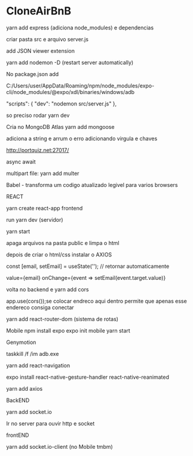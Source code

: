 # CloneAirBnB
 yarn add express (adiciona node_modules) e dependencias

criar pasta src e arquivo server.js

add JSON viewer extension

yarn add nodemon -D (restart server automatically)

No package.json add

C:/Users/user/AppData/Roaming/npm/node_modules/expo-cli/node_modules/@expo/xdl/binaries/windows/adb

  "scripts": {
    "dev": "nodemon src/server.js"
  },

so preciso rodar yarn dev


Cria no MongoDB Atlas
yarn add mongoose

adiciona a string e arrum o erro adicionando virgula e chaves

http://portquiz.net:27017/

async await


multipart file: yarn add multer



Babel - transforma um codigo atualizado legivel para varios browsers

REACT

yarn create react-app frontend



run yarn dev (servidor)

yarn start


apaga arquivos na pasta public e limpa o html


depois de criar o html/css instalar o AXIOS


const [email, setEmail] = useState(''); // retornar automaticamente

value={email}
            onChange={event => setEmail(event.target.value)}


volta no backend e 
yarn add cors

app.use(cors());se colocar endreco aqui dentro permite que apenas esse endereco consiga conectar

yarn add react-router-dom (sistema de rotas)


Mobile
npm install expo
expo init mobile
yarn start

Genymotion

taskkill /f /im adb.exe


yarn add react-navigation

expo install react-native-gesture-handler react-native-reanimated

yarn add axios





BackEND

yarn add socket.io

Ir no server para ouvir http e socket

frontEND

yarn add socket.io-client (no Mobile tmbm)



